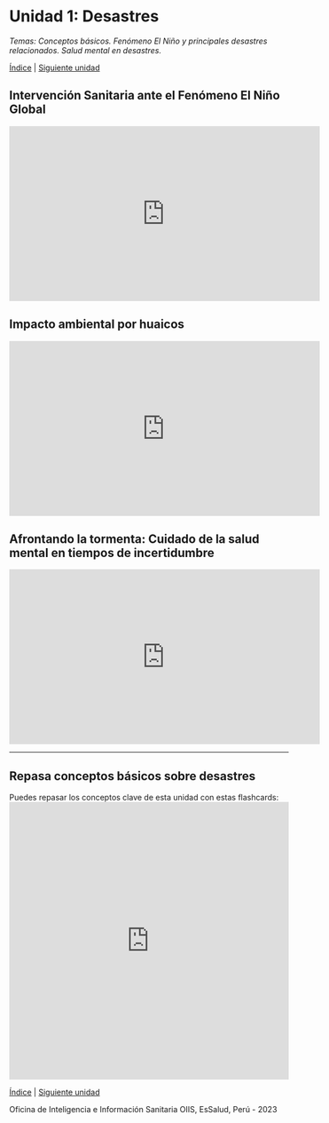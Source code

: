 <html>

<head>
<title>U1: Desastres</title>
</head>

<body>
<h1>Unidad 1: Desastres</h1>
<p><i>Temas: Conceptos básicos. Fenómeno El Niño y principales desastres relacionados. Salud mental en desastres.</i></p>
<p><a href="index.html">Índice</a> | <a href="u2.html">Siguiente unidad</a>
  
<h2>Intervención Sanitaria ante el Fenómeno El Niño Global</h2>
<p><iframe width="560" height="315" src="https://www.youtube.com/embed/Owaoh9-2sZU?si=hGB7SQ99PH010wde&amp;start=454" title="YouTube video player" frameborder="0" allow="accelerometer; autoplay; clipboard-write; encrypted-media; gyroscope; picture-in-picture; web-share" allowfullscreen></iframe></p>

<h2>Impacto ambiental por huaicos</h2>
<p><iframe width="560" height="315" src="https://www.youtube.com/embed/c_cDc3FQIA8?si=WZfi786HX336Gs8T&amp;start=297" title="YouTube video player" frameborder="0" allow="accelerometer; autoplay; clipboard-write; encrypted-media; gyroscope; picture-in-picture; web-share" allowfullscreen></iframe></p>

<h2>Afrontando la tormenta: Cuidado de la salud mental en tiempos de incertidumbre</h2>
<iframe width="560" height="315" src="https://www.youtube.com/embed/us7u_ecBscE?si=AApOeX_uTeNGoUyX&amp;start=312" title="YouTube video player" frameborder="0" allow="accelerometer; autoplay; clipboard-write; encrypted-media; gyroscope; picture-in-picture; web-share" allowfullscreen></iframe>

<hr>

<h2>Repasa conceptos básicos sobre desastres</h2>
Puedes repasar los conceptos clave de esta unidad con estas flashcards: 
<iframe src="https://quizlet.com/831490108/learn/embed?i=5cxfzr&x=1jj1" height="500" width="100%" style="border:0"></iframe>

<p><a href="index.html">Índice</a> | <a href="u2.html">Siguiente unidad</a></p>
<p>Oficina de Inteligencia e Información Sanitaria OIIS, EsSalud, Perú - 2023</p>
